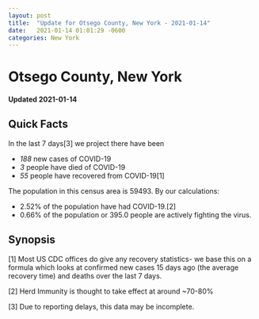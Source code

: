 ```yaml
---
layout: post
title:  "Update for Otsego County, New York - 2021-01-14"
date:   2021-01-14 01:01:29 -0600
categories: New York
---
```


# Otsego County, New York
#### Updated 2021-01-14

## Quick Facts

In the last 7 days[3] we project there have been
- *188* new cases of COVID-19
- *3* people have died of COVID-19
- *55* people have recovered from COVID-19[1]

The population in this census area is 59493. By our calculations:
- 2.52% of the population have had COVID-19.[2]
- 0.66% of the population or 395.0 people are actively fighting the virus.

## Synopsis




[1] Most US CDC offices do give any recovery statistics- we base this on a formula which looks at confirmed new cases
15 days ago (the average recovery time) and deaths over the last 7 days.

[2] Herd Immunity is thought to take effect at around ~70-80%

[3] Due to reporting delays, this data may be incomplete.
 
    